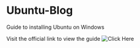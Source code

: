 # Ubuntu-Blog
Guide to installing Ubuntu on Windows 

Visit the official link to view the guide ![Click Here](https://maximumendurance.github.io/Ubuntu-Blog/) 

